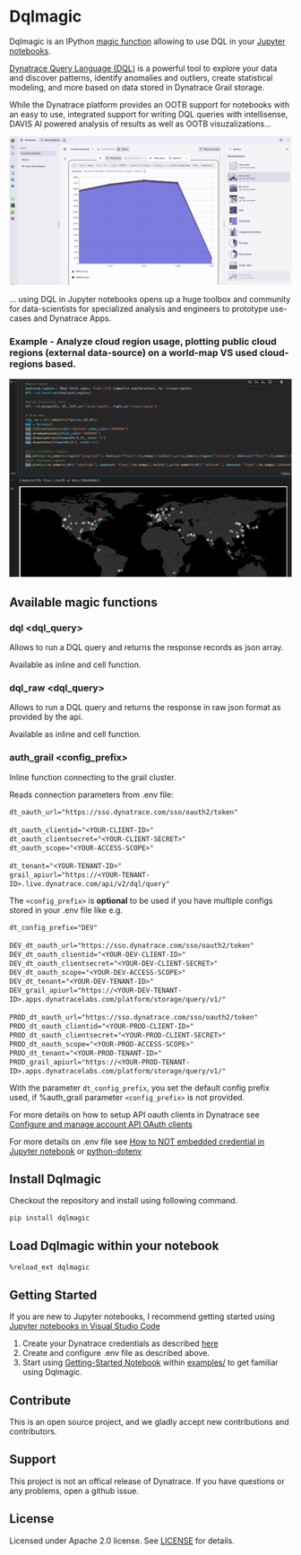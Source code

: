 # Dqlmagic

Dqlmagic is an IPython [magic function](https://jakevdp.github.io/PythonDataScienceHandbook/01.03-magic-commands.html) allowing to use DQL in your [Jupyter notebooks](https://jupyter.org/).

[Dynatrace Query Language (DQL)](https://www.dynatrace.com/support/help/platform/grail/dynatrace-query-language) is a powerful tool to explore your data and discover patterns, identify anomalies and outliers, create statistical modeling, and more based on data stored in Dynatrace Grail storage. 

While the Dynatrace platform provides an OOTB support for notebooks with an easy to use, integrated support for writing DQL queries with intellisense, DAVIS AI powered analysis of results as well as OOTB visuzalizations... 

![](images/dtnotebook.png)

... using DQL in Jupyter notebooks opens up a huge toolbox and community for data-scientists for specialized analysis and engineers to prototype use-cases and Dynatrace Apps. 

### Example - Analyze cloud region usage, plotting public cloud regions (external data-source) on a world-map VS used cloud-regions based.
![](images/example-worldmap.png)


## Available magic functions

### dql <dql_query>
Allows to run a DQL query and returns the response records as json array.

Available as inline and cell function. 

### dql_raw <dql_query>
Allows to run a DQL query and returns the response in raw json format as provided by the api.

Available as inline and cell function. 

### auth_grail <config_prefix>
Inline function connecting to the grail cluster. 

Reads connection parameters from .env file: 
```
dt_oauth_url="https://sso.dynatrace.com/sso/oauth2/token"

dt_oauth_clientid="<YOUR-CLIENT-ID>"
dt_oauth_clientsecret="<YOUR-CLIENT-SECRET>"
dt_oauth_scope="<YOUR-ACCESS-SCOPE>"

dt_tenant="<YOUR-TENANT-ID>"
grail_apiurl="https://<YOUR-TENANT-ID>.live.dynatrace.com/api/v2/dql/query"
```

The ```<config_prefix>``` is **optional** to be used if you have multiple configs stored in your .env file like e.g. 

```
dt_config_prefix="DEV"

DEV_dt_oauth_url="https://sso.dynatrace.com/sso/oauth2/token"
DEV_dt_oauth_clientid="<YOUR-DEV-CLIENT-ID>"
DEV_dt_oauth_clientsecret="<YOUR-DEV-CLIENT-SECRET>"
DEV_dt_oauth_scope="<YOUR-DEV-ACCESS-SCOPE>"
DEV_dt_tenant="<YOUR-DEV-TENANT-ID>"
DEV_grail_apiurl="https://<YOUR-DEV-TENANT-ID>.apps.dynatracelabs.com/platform/storage/query/v1/"

PROD_dt_oauth_url="https://sso.dynatrace.com/sso/oauth2/token"
PROD_dt_oauth_clientid="<YOUR-PROD-CLIENT-ID>"
PROD_dt_oauth_clientsecret="<YOUR-PROD-CLIENT-SECRET>"
PROD_dt_oauth_scope="<YOUR-PROD-ACCESS-SCOPE>"
PROD_dt_tenant="<YOUR-PROD-TENANT-ID>"
PROD_grail_apiurl="https://<YOUR-PROD-TENANT-ID>.apps.dynatracelabs.com/platform/storage/query/v1/"

```

With the parameter ```dt_config_prefix```, you set the default config prefix used, if %auth_grail parameter ```<config_prefix>``` is not provided.

For more details on how to setup API oauth clients in Dynatrace see [Configure and manage account API OAuth clients
](https://www.dynatrace.com/support/help/how-to-use-dynatrace/account-management/identity-access-management/account-api-oauth)

For more details on .env file see [How to NOT embedded credential in Jupyter notebook](https://yuthakarn.medium.com/how-to-not-show-credential-in-jupyter-notebook-c349f9278466) or [python-dotenv](https://pypi.org/project/python-dotenv/)

## Install Dqlmagic

Checkout the repository and install using following command. 

```
pip install dqlmagic
```

## Load Dqlmagic within your notebook

```
%reload_ext dqlmagic
```

## Getting Started

If you are new to Jupyter notebooks, I recommend getting started using [Jupyter notebooks in Visual Studio Code](https://code.visualstudio.com/docs/datascience/jupyter-notebooks)

1. Create your Dynatrace credentials as described [here](https://www.dynatrace.com/support/help/how-to-use-dynatrace/account-management/identity-access-management/account-api-oauth)
2. Create and configure .env file as described above.
3. Start using [Getting-Started Notebook](examples/getting-started.ipynb) within [examples/](examples/readme.md) to get familiar using Dqlmagic.

## Contribute
This is an open source project, and we gladly accept new contributions and contributors.  

## Support
This project is not an offical release of Dynatrace. If you have questions or any problems, open a github issue.  

## License
Licensed under Apache 2.0 license. See [LICENSE](LICENSE) for details.